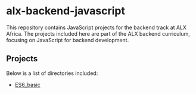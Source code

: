 # alx-backend-javascript

This repository contains JavaScript projects for the backend track at ALX Africa.
The projects included here are part of the ALX backend curriculum, focusing on JavaScript for backend development.

## Projects

Below is a list of directories included:

* [ES6_basic](./0x00-ES6_basic)

